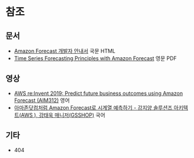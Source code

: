 # 참조 

## 문서

- [Amazon Forecast 개발자 안내서](https://docs.aws.amazon.com/ko_kr/forecast/latest/dg/what-is-forecast.html) 국문 HTML
- [Time Series Forecasting Principles with Amazon Forecast](https://d1.awsstatic.com/whitepapers/time-series-forecasting-principles-amazon-forecast.pdf) 영문 PDF

## 영상

- [AWS re:Invent 2019: Predict future business outcomes using Amazon Forecast (AIM312)](https://www.youtube.com/watch?v=81_jcZc2lNM) 영어
- [아마존닷컴처럼 Amazon Forecast로 시계열 예측하기 - 강지양 솔루션즈 아키텍트(AWS ), 강태욱 매니저(GSSHOP)](https://www.youtube.com/watch?v=4MuVRFQVx8Y) 국어

## 기타

 - 404